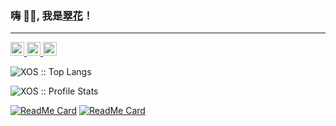 ### 嗨 👋🏽, 我是[翠花](https://www.nange.cn)！
---

<a href="https://twitter.com/PeinanXu">
  <img alt="眼儿媚 | Twitter" width="22px" src="https://cdn.jsdelivr.net/npm/simple-icons@v3/icons/twitter.svg" />
</a>
<a href="https://t.me/laoxu">
  <img alt="Telegram Channel" width="22px" src="https://cdn.jsdelivr.net/npm/simple-icons@v3/icons/telegram.svg" />
</a>
<a href="https://www.instagram.com/nange.cn/">
  <img alt="Instagram" width="22px" src="https://cdn.jsdelivr.net/npm/simple-icons@v3/icons/instagram.svg" />
</a>
<br />
<p align="left">
  <img src="https://github-readme-stats.vercel.app/api/top-langs/?username=XOS&langs_count=10&theme=tokyonight&layout=compact" alt="XOS :: Top Langs" />
</p>
<p align="left">
  <img src="https://github-readme-stats.vercel.app/api?username=XOS&show_icons=true&theme=synthwave" alt="XOS :: Profile Stats" />
</p>
<p align="left">
 
[![ReadMe Card](https://github-readme-stats.vercel.app/api/pin/?username=XOS&repo=Config&theme=radical)](https://github.com/xos/Config) 
[![ReadMe Card](https://github-readme-stats.vercel.app/api/pin/?username=XOS&repo=Home&theme=cobalt)](https://github.com/xos/Home)
<p>
